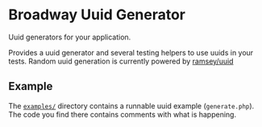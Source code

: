 Broadway Uuid Generator
======================
Uuid generators for your application.

Provides a uuid generator and several testing helpers to use uuids in your
tests. Random uuid generation is currently powered by [ramsey/uuid]

[ramsey/uuid]: https://github.com/ramsey/uuid

## Example

The [`examples/`][examples] directory contains a runnable uuid example
(`generate.php`). The code you find there contains comments with what is
happening.

[examples]: examples/
